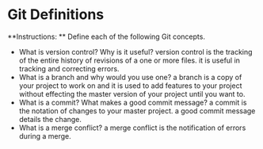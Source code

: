 # Git Definitions

**Instructions: ** Define each of the following Git concepts.

* What is version control?  Why is it useful?
version control is the tracking of the entire history of revisions of a one or more files. it is useful in tracking and correcting errors.
* What is a branch and why would you use one?
a branch is a copy of your project to work on and it is used to add features to your project without effecting the master version of your project until you want to.
* What is a commit? What makes a good commit message?
a commit is the notation of changes to your master project.  a good commit message details the change.
* What is a merge conflict?
a merge conflict is the notification of errors during a merge.  